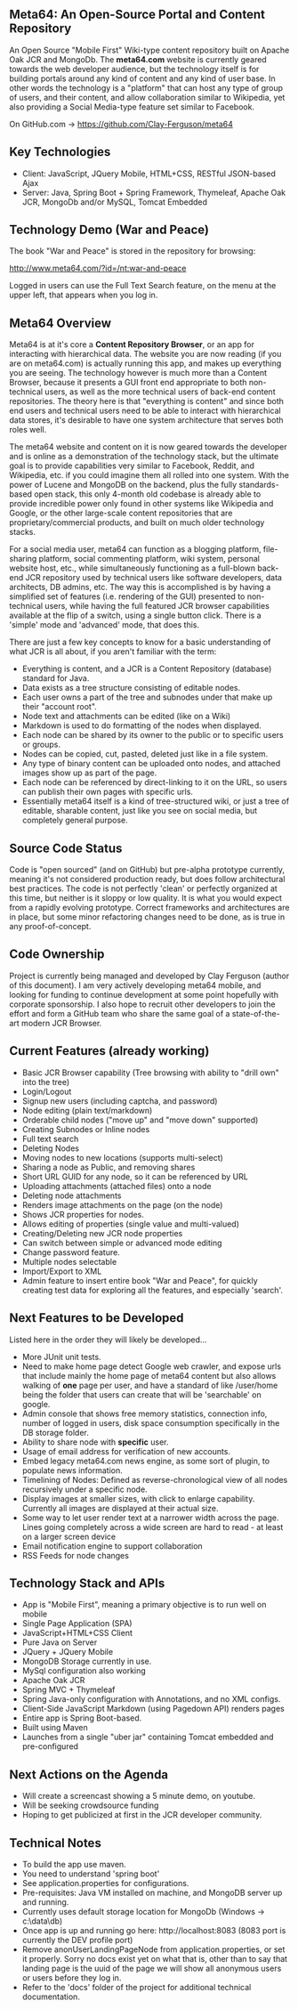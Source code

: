 ## Meta64: An Open-Source Portal and Content Repository
An Open Source "Mobile First" Wiki-type content repository built on Apache Oak JCR and MongoDb. The **meta64.com** website is currently geared towards the web developer audience, but the technology itself is for building portals around any kind of content and any kind of user base. In other words the technology is a "platform" that can host any type of group of users, and their content, and allow collaboration similar to Wikipedia, yet also providing a Social Media-type feature set similar to Facebook.

On GitHub.com -> https://github.com/Clay-Ferguson/meta64

## Key Technologies
* Client: JavaScript, JQuery Mobile, HTML+CSS, RESTful JSON-based Ajax
* Server: Java, Spring Boot + Spring Framework, Thymeleaf, Apache Oak JCR, MongoDb and/or MySQL, Tomcat Embedded 

## Technology Demo (War and Peace)
The book "War and Peace" is stored in the repository for browsing:

http://www.meta64.com/?id=/nt:war-and-peace

Logged in users can use the Full Text Search feature, on the menu at the upper left, that appears when you log in.

## Meta64 Overview
Meta64 is at it's core a **Content Repository Browser**, or an app for interacting with hierarchical data. The website you are now reading (if you are on meta64.com) is actually running this app, and makes up everything you are seeing. The technology however is much more than a Content Browser, because it presents a GUI front end appropriate to both non-technical users, as well as the more technical users of back-end content repositories. The theory here is that "everything is content" and since both end users and technical users need to be able to interact with hierarchical data stores, it's desirable to have one system architecture that serves both roles well.

The meta64 website and content on it is now geared towards the developer and is online as a demonstration of the technology stack, but the ultimate goal is to provide capabilities very similar to Facebook, Reddit, and Wikipedia, etc. if you could imagine them all rolled into one system. With the power of Lucene and MongoDB on the backend, plus the fully standards-based open stack, this only 4-month old codebase is already able to provide incredible power only found in other systems like Wikipedia and Google, or the other large-scale content repositories that are proprietary/commercial products, and built on much older technology stacks.

For a social media user, meta64 can function as a blogging platform, file-sharing platform, social commenting platform, wiki system, personal website host, etc., while simultaneously functioning as a full-blown back-end JCR repository used by technical users like software developers, data architects, DB admins, etc. The way this is accomplished is by having a simplified set of features (i.e. rendering of the GUI) presented to non-technical users, while having the full featured JCR browser capabilities available at the flip of a switch, using a single button click. There is a 'simple' mode and 'advanced' mode, that does this.

There are just a few key concepts to know for a basic understanding of what JCR is all about, if you aren't familiar with the term:

* Everything is content, and a JCR is a Content Repository (database) standard for Java.
* Data exists as a tree structure consisting of editable nodes.
* Each user owns a part of the tree and subnodes under that make up their "account root".
* Node text and attachments can be edited (like on a Wiki)
* Markdown is used to do formatting of the nodes when displayed.
* Each node can be shared by its owner to the public or to specific users or groups.
* Nodes can be copied, cut, pasted, deleted just like in a file system.
* Any type of binary content can be uploaded onto nodes, and attached images show up as part of the page.
* Each node can be referenced by direct-linking to it on the URL, so users can publish their own pages with specific urls.
* Essentially meta64 itself is a kind of tree-structured wiki, or just a tree of editable, sharable content, just like you see on social media, but completely general purpose.

## Source Code Status
Code is "open sourced" (and on GitHub) but pre-alpha prototype currently, meaning it's not considered production ready, but does follow architectural best practices. The code is not perfectly 'clean' or perfectly organized at this time, but neither is it sloppy or low quality. It is what you would expect from a rapidly evolving prototype. Correct frameworks and architectures are in place, but some minor refactoring changes need to be done, as is true in any proof-of-concept.

## Code Ownership
Project is currently being managed and developed by Clay Ferguson (author of this document). I am very actively developing meta64 mobile, and looking for funding to continue development at some point hopefully with corporate sponsorship. I also hope to recruit other developers to join the effort and form a GitHub team who share the same goal of a state-of-the-art modern JCR Browser.

## Current Features (already working)

* Basic JCR Browser capability (Tree browsing with ability to "drill own" into the tree)
* Login/Logout
* Signup new users (including captcha, and password)
* Node editing (plain text/markdown)
* Orderable child nodes ("move up" and "move down" supported)
* Creating Subnodes or Inline nodes
* Full text search
* Deleting Nodes
* Moving nodes to new locations (supports multi-select)
* Sharing a node as Public, and removing shares
* Short URL GUID for any node, so it can be referenced by URL
* Uploading attachments (attached files) onto a node
* Deleting node attachments
* Renders image attachments on the page (on the node)
* Shows JCR properties for nodes.
* Allows editing of properties (single value and multi-valued)
* Creating/Deleting new JCR node properties
* Can switch between simple or advanced mode editing
* Change password feature.
* Multiple nodes selectable
* Import/Export to XML
* Admin feature to insert entire book "War and Peace", for quickly
  creating test data for exploring all the features, and especially 'search'.

## Next Features to be Developed
Listed here in the order they will likely be developed...

* More JUnit unit tests.
* Need to make home page detect Google web crawler, and expose urls that include mainly the home page of meta64 content but also allows walking of **one** page per user, and have a standard of like /user/home being the folder that users can create
that will be 'searchable' on google.
* Admin console that shows free memory statistics, connection info, number of logged in users, disk space consumption specifically in the DB storage folder.
* Ability to share node with **specific** user.
* Usage of email address for verification of new accounts.
* Embed legacy meta64.com news engine, as some sort of plugin, to populate news information.
* Timelining of Nodes: Defined as reverse-chronological view of all nodes recursively under a specific node.
* Display images at smaller sizes, with click to enlarge capability. Currently all images are displayed at their actual size.
* Some way to let user render text at a narrower width across the page. Lines going completely across a wide screen are hard to read - at least on a larger screen device
* Email notification engine to support collaboration
* RSS Feeds for node changes

## Technology Stack and APIs
* App is "Mobile First", meaning a primary objective is to run well on mobile
* Single Page Application (SPA)
* JavaScript+HTML+CSS Client
* Pure Java on Server
* JQuery + JQuery Mobile
* MongoDB Storage currently in use.
* MySql configuration also working
* Apache Oak JCR
* Spring MVC + Thymeleaf
* Spring Java-only configuration with Annotations, and no XML configs.
* Client-Side JavaScript Markdown (using Pagedown API) renders pages
* Entire app is Spring Boot-based. 
* Built using Maven
* Launches from a single "uber jar" containing Tomcat embedded and pre-configured

## Next Actions on the Agenda
* Will create a screencast showing a 5 minute demo, on youtube.
* Will be seeking crowdsource funding
* Hoping to get publicized at first in the JCR developer community.

## Technical Notes
* To build the app use maven.
* You need to understand 'spring boot'
* See application.properties for configurations.
* Pre-requisites: Java VM installed on machine, and MongoDB server up and running.
* Currently uses default storage location for MongoDb (Windows -> c:\data\db)
* Once app is up and running go here: http://localhost:8083 (8083 port is currently the DEV profile port)
* Remove anonUserLandingPageNode from application.properties, or set it properly. Sorry no docs exist yet on what that is, other than to say that landing page is the uuid of the page we will show all anonymous users or users before they log in.     
* Refer to the 'docs' folder of the project for additional technical documentation.






